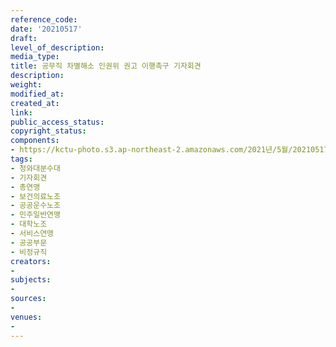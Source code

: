 ```yaml
---
reference_code: 
date: '20210517'
draft: 
level_of_description: 
media_type: 
title: 공무직 차별해소 인권위 권고 이행촉구 기자회견
description: 
weight: 
modified_at: 
created_at: 
link: 
public_access_status: 
copyright_status: 
components:
- https://kctu-photo.s3.ap-northeast-2.amazonaws.com/2021년/5월/20210517-공무직+차별해소+인권위+권고+이행촉구+기자회견_청와대분수대_기자회견_총연맹_보건의료노조_공공운수노조_민주일반연맹_대학노조_서비스연맹_공공부문_비정규직/_1DX0090.jpg
tags:
- 청와대분수대
- 기자회견
- 총연맹
- 보건의료노조
- 공공운수노조
- 민주일반연맹
- 대학노조
- 서비스연맹
- 공공부문
- 비정규직
creators:
- 
subjects:
- 
sources:
- 
venues:
- 
---
```

